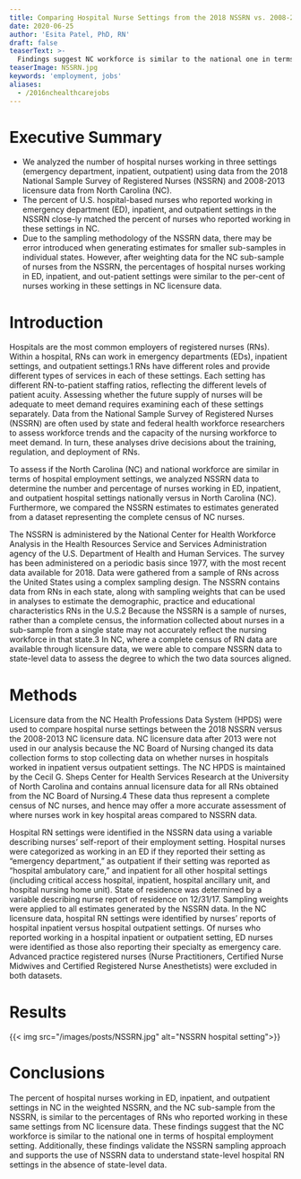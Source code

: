 ```yaml
---
title: Comparing Hospital Nurse Settings from the 2018 NSSRN vs. 2008-2013 North Carolina Licensure Data
date: 2020-06-25
author: 'Esita Patel, PhD, RN'
draft: false
teaserText: >-
  Findings suggest NC workforce is similar to the national one in terms of hospital employment setting.
teaserImage: NSSRN.jpg
keywords: 'employment, jobs'
aliases:
  - /2016nchealthcarejobs
---
```


# Executive Summary 
* We analyzed the number of hospital nurses working in three settings (emergency department, inpatient, outpatient) using data from the 2018 National Sample Survey of Registered Nurses (NSSRN) and 2008-2013 licensure data from North Carolina (NC).
* The percent of U.S. hospital-based nurses who reported working in emergency department (ED), inpatient, and outpatient settings in the NSSRN close-ly matched the percent of nurses who reported working in these settings in NC.
*  Due to the sampling methodology of the NSSRN data, there may be error introduced when        generating estimates for smaller sub-samples in individual states. However, after weighting data for the NC sub-sample of nurses from the NSSRN, the percentages of hospital nurses working in ED, inpatient, and out-patient settings were similar to the per-cent of nurses working in these settings in NC licensure data.

# Introduction
Hospitals are the most common employers of registered nurses (RNs). Within a hospital, RNs can work in emergency departments (EDs), inpatient settings, and outpatient settings.1 RNs have different roles and provide different types of services in each of these settings. Each setting has different RN-to-patient staffing ratios, reflecting the different levels of patient acuity. Assessing whether the future supply of nurses will be adequate to meet demand requires examining each of these settings separately. Data from the National Sample Survey of Registered Nurses (NSSRN) are often used by state and federal health workforce researchers to assess workforce trends and the capacity of the nursing workforce to meet demand.  In turn, these analyses drive decisions about the training, regulation, and deployment of RNs.

To assess if the North Carolina (NC) and national workforce are similar in terms of hospital employment settings, we analyzed NSSRN data to determine the number and percentage of nurses working in ED, inpatient, and outpatient hospital settings nationally versus in North Carolina (NC). Furthermore, we compared the NSSRN estimates to estimates generated from a dataset representing the complete census of NC nurses.

The NSSRN is administered by the National Center for Health Workforce Analysis in the Health Resources Service and Services Administration agency of the U.S. Department of Health and Human Services. The survey has been administered on a periodic basis since 1977, with the most recent data available for 2018. Data were gathered from a sample of RNs across the United States using a complex sampling design. The NSSRN contains data from RNs in each state, along with sampling weights that can be used in analyses to estimate the demographic, practice and educational characteristics RNs in the U.S.2 Because the NSSRN is a sample of nurses, rather than a complete census, the information collected about nurses in a sub-sample from a single state may not accurately reflect the nursing workforce in that state.3 In NC, where a complete census of  RN data are available through licensure data, we were able to compare NSSRN data to state-level data to assess the degree to which the two data sources aligned.

# Methods 
Licensure data from the NC Health Professions Data System (HPDS) were used to compare hospital nurse settings between the 2018 NSSRN versus the 2008-2013 NC licensure data. NC licensure data after 2013 were not used in our analysis because the NC Board of Nursing changed its data collection forms to stop collecting data on whether nurses in hospitals worked in inpatient versus outpatient settings. The NC HPDS is maintained by the Cecil G. Sheps Center for Health Services Research at the University of North Carolina and contains annual licensure data for all RNs obtained from the NC Board of Nursing.4 These data thus represent a complete census of NC nurses, and hence may offer a more accurate assessment of where nurses work in key hospital areas compared to NSSRN data.

Hospital RN settings were identified in the NSSRN data using a variable describing nurses’ self-report of their employment setting. Hospital nurses were categorized as working in an ED if they reported their setting as “emergency department,” as outpatient if their setting was reported as “hospital ambulatory care,” and inpatient for all other hospital settings (including critical access hospital, inpatient, hospital ancillary unit, and hospital nursing home unit). State of residence was determined by a variable describing nurse report of residence on 12/31/17. Sampling weights were applied to all estimates generated by the NSSRN data. In the NC licensure data, hospital RN settings were identified by nurses’ reports of hospital inpatient versus hospital outpatient settings. Of nurses who reported working in a hospital inpatient or outpatient setting, ED nurses were identified as those also reporting their specialty as emergency care. Advanced practice registered nurses (Nurse Practitioners, Certified Nurse Midwives and Certified Registered Nurse Anesthetists) were excluded in both datasets.

# Results
{{< img src="/images/posts/NSSRN.jpg" alt="NSSRN hospital setting">}}

# Conclusions 
The percent of hospital nurses working in ED, inpatient, and outpatient settings in NC in the weighted NSSRN, and the NC sub-sample from the NSSRN, is similar to the percentages of RNs who reported working in these same settings from NC licensure data. These findings suggest that the NC workforce is similar to the national one in terms of hospital employment setting. Additionally, these findings validate the NSSRN sampling approach and supports the use of NSSRN data to understand state-level hospital RN settings in the absence of state-level data.    
